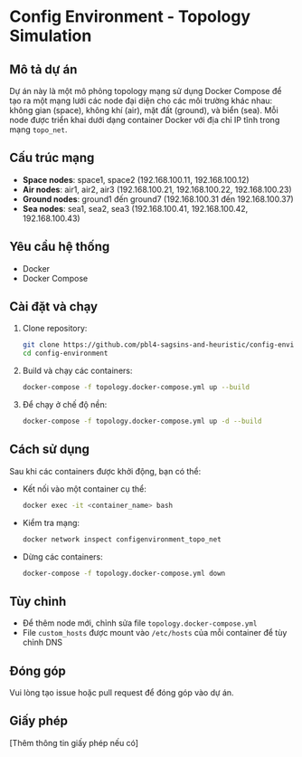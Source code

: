 # Config Environment - Topology Simulation

## Mô tả dự án

Dự án này là một mô phỏng topology mạng sử dụng Docker Compose để tạo ra một mạng lưới các node đại diện cho các môi trường khác nhau: không gian (space), không khí (air), mặt đất (ground), và biển (sea). Mỗi node được triển khai dưới dạng container Docker với địa chỉ IP tĩnh trong mạng `topo_net`.

## Cấu trúc mạng

- **Space nodes**: space1, space2 (192.168.100.11, 192.168.100.12)
- **Air nodes**: air1, air2, air3 (192.168.100.21, 192.168.100.22, 192.168.100.23)
- **Ground nodes**: ground1 đến ground7 (192.168.100.31 đến 192.168.100.37)
- **Sea nodes**: sea1, sea2, sea3 (192.168.100.41, 192.168.100.42, 192.168.100.43)

## Yêu cầu hệ thống

- Docker
- Docker Compose

## Cài đặt và chạy

1. Clone repository:
   ```bash
   git clone https://github.com/pbl4-sagsins-and-heuristic/config-environment.git
   cd config-environment
   ```

2. Build và chạy các containers:
   ```bash
   docker-compose -f topology.docker-compose.yml up --build
   ```

3. Để chạy ở chế độ nền:
   ```bash
   docker-compose -f topology.docker-compose.yml up -d --build
   ```

## Cách sử dụng

Sau khi các containers được khởi động, bạn có thể:

- Kết nối vào một container cụ thể:
  ```bash
  docker exec -it <container_name> bash
  ```

- Kiểm tra mạng:
  ```bash
  docker network inspect configenvironment_topo_net
  ```

- Dừng các containers:
  ```bash
  docker-compose -f topology.docker-compose.yml down
  ```

## Tùy chỉnh

- Để thêm node mới, chỉnh sửa file `topology.docker-compose.yml`
- File `custom_hosts` được mount vào `/etc/hosts` của mỗi container để tùy chỉnh DNS

## Đóng góp

Vui lòng tạo issue hoặc pull request để đóng góp vào dự án.

## Giấy phép

[Thêm thông tin giấy phép nếu có]